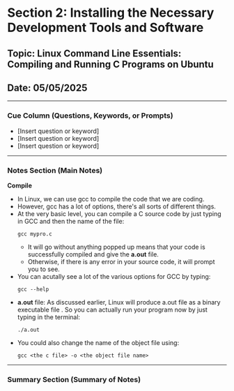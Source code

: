 # Section 2: Installing the Necessary Development Tools and Software

## Topic: Linux Command Line Essentials: Compiling and Running C Programs on Ubuntu

## Date: 05/05/2025

---

### Cue Column (Questions, Keywords, or Prompts)

- [Insert question or keyword]
- [Insert question or keyword]
- [Insert question or keyword]

---

### Notes Section (Main Notes)

**Compile**
- In Linux, we can use gcc to compile the code that we are coding.
- However, gcc has a lot of options, there's all sorts of different things.
- At the very basic level, you can compile a C source code by just typing in GCC and then the name of the file:
  ```
  gcc mypro.c
  ```
  - It will go without anything popped up means that your code is successfully compiled and give the **a.out** file.
  - Otherwise, if there is any error in your source code, it will prompt you to see.
- You can acutally see a lot of the various options for GCC by typing:
  ```
  gcc --help
  ```
- **a.out** file: As discussed earlier, Linux will produce a.out file as a binary executable file . So you can actually run your program now by just typing in the terminal:
  ```
  ./a.out
  ```
- You could also change the name of the object file using:
  ```
  gcc <the c file> -o <the object file name>
  ```
---

### Summary Section (Summary of Notes)

